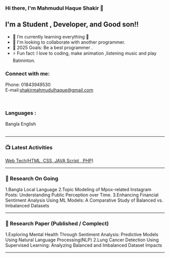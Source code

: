 ### Hi there, I'm Mahmudul Haque Shakir 👋

## I'm a Student , Developer, and Good son!!

- 🌱 I’m currently learning everything 🤣
- 👯 I'm looking to collaborate with another programmer.
- 🥅 2025 Goals: Be a best programmer .
- ⚡ Fun fact: I love to coding, make animation ,listening music and play Batminton.

### Connect with me:
Phone: 01843949530<br/>
E-mail:shakirmahmudulhaque@gmail.com

<br />

### Languages :
  Bangla
  English 
<br />
<br />

---

### 📺 Latest Activities
<a href="https://github.com/ShakirHaque/learning-web-technologies-spring2023-2024-sec-c.git">Web Tech(HTML, CSS, JAVA Script , PHP)</a>



---

### 📕 Research On Going

 1.Bangla Local Language
 2.Topic Modeling of Mpox-related Instagram Posts: Understanding Public Perception over Time.
 3.Enhancing Financial Sentiment Analysis Using ML Models: A Comparative Study of Balanced vs. Imbalanced Datasets
 


---

### 📕 Research Paper (Published / Complect)
1.Exploring Mental Health Through Sentiment Analysis: Predictive Models Using Natural Language Processing(NLP)
2.Lung Cancer Detection Using Supervised Learning: Analyzing Balanced and Imbalanced Dataset Impacts

<!-- BLOG-POST-LIST:START -->


---


